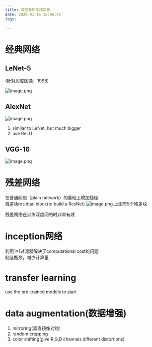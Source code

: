```yaml
---
title: 深度卷积网络实例
date: 2020-01-16 18:56:42
tags:

---
```

# 经典网络
## LeNet-5  
(针对灰度图像，1998)  
<!--more-->
![image.png](https://upload-images.jianshu.io/upload_images/13964980-e4c8d26b28c15b6a.png?imageMogr2/auto-orient/strip%7CimageView2/2/w/1240)  

## AlexNet 
![image.png](https://upload-images.jianshu.io/upload_images/13964980-80fc6123b49ddbd6.png?imageMogr2/auto-orient/strip%7CimageView2/2/w/1240)
1. similar to LeNet, but much bigger
2. use ReLU

## VGG-16  
![image.png](https://upload-images.jianshu.io/upload_images/13964980-d04f22cb8923d01a.png?imageMogr2/auto-orient/strip%7CimageView2/2/w/1240)  

# 残差网络
在普通网络（plain network）的基础上增加捷径  
残差块residual block(to build a ResNet)
![image.png](https://upload-images.jianshu.io/upload_images/13964980-d377b876ddbd5c44.png?imageMogr2/auto-orient/strip%7CimageView2/2/w/1240)
上图有5个残差块

残差网络在训练深度网络时非常有效

# inception网络
利用1×1过滤器解决了computational cost的问题  
制造瓶颈，减少计算量

# transfer learning  
use the pre-trained models to start

# data augmentation(数据增强)  
1. mirroring(垂直镜像对称)
2. random cropping
3. color shifting(give R,G,B channels different distortions)